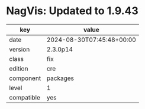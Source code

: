 [//]: # (werk v2)
# NagVis: Updated to 1.9.43

key        | value
---------- | ---
date       | 2024-08-30T07:45:48+00:00
version    | 2.3.0p14
class      | fix
edition    | cre
component  | packages
level      | 1
compatible | yes


